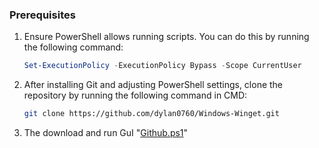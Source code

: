 ### Prerequisites

1. Ensure PowerShell allows running scripts. You can do this by running the following command:
    ```powershell
    Set-ExecutionPolicy -ExecutionPolicy Bypass -Scope CurrentUser
    ```

2. After installing Git and adjusting PowerShell settings, clone the repository by running the following command in CMD:
    ```bash
    git clone https://github.com/dylan0760/Windows-Winget.git
    ```

3. The download and run GuI "[Github.ps1](https://raw.githubusercontent.com/dylan0760/Windows-Winget/refs/heads/main/GuI%20Github.ps1)"
